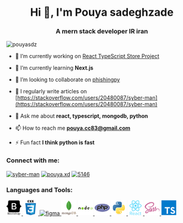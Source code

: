 <h1 align="center">Hi 👋, I'm Pouya sadeghzade</h1>
<h3 align="center">A mern stack developer IR iran</h3>

<p align="left"> <img src="https://komarev.com/ghpvc/?username=pouyasdz&label=Profile%20views&color=0e75b6&style=flat" alt="pouyasdz" /> </p>

- 🔭 I’m currently working on [React TypeScript Store Project](https://github.com/pouyasdz/React-Store)

- 🌱 I’m currently learning **Next.js**

- 👯 I’m looking to collaborate on [phishingpy](https://github.com/pouyasdz/phishingpy)

- 📝 I regularly write articles on [https://stackoverflow.com/users/20480087/syber-man](https://stackoverflow.com/users/20480087/syber-man)

- 💬 Ask me about **react, typescript, mongodb, python**

- 📫 How to reach me **pouya.cc83@gmail.com**

- ⚡ Fun fact **I think python is fast**

<h3 align="left">Connect with me:</h3>
<p align="left">
<a href="https://stackoverflow.com/users/syber-man" target="blank"><img align="center" src="https://raw.githubusercontent.com/rahuldkjain/github-profile-readme-generator/master/src/images/icons/Social/stack-overflow.svg" alt="syber-man" height="30" width="40" /></a>
<a href="https://instagram.com/pouya.xd" target="blank"><img align="center" src="https://raw.githubusercontent.com/rahuldkjain/github-profile-readme-generator/master/src/images/icons/Social/instagram.svg" alt="pouya.xd" height="30" width="40" /></a>
<a href="https://discord.gg/5146" target="blank"><img align="center" src="https://raw.githubusercontent.com/rahuldkjain/github-profile-readme-generator/master/src/images/icons/Social/discord.svg" alt="5146" height="30" width="40" /></a>
</p>

<h3 align="left">Languages and Tools:</h3>
<p align="left"> <a href="https://getbootstrap.com" target="_blank" rel="noreferrer"> <img src="https://raw.githubusercontent.com/devicons/devicon/master/icons/bootstrap/bootstrap-plain-wordmark.svg" alt="bootstrap" width="40" height="40"/> </a> <a href="https://www.w3schools.com/css/" target="_blank" rel="noreferrer"> <img src="https://raw.githubusercontent.com/devicons/devicon/master/icons/css3/css3-original-wordmark.svg" alt="css3" width="40" height="40"/> </a> <a href="https://www.figma.com/" target="_blank" rel="noreferrer"> <img src="https://www.vectorlogo.zone/logos/figma/figma-icon.svg" alt="figma" width="40" height="40"/> </a> <a href="https://www.mongodb.com/" target="_blank" rel="noreferrer"> <img src="https://raw.githubusercontent.com/devicons/devicon/master/icons/mongodb/mongodb-original-wordmark.svg" alt="mongodb" width="40" height="40"/> </a> <a href="https://nodejs.org" target="_blank" rel="noreferrer"> <img src="https://raw.githubusercontent.com/devicons/devicon/master/icons/nodejs/nodejs-original-wordmark.svg" alt="nodejs" width="40" height="40"/> </a> <a href="https://www.php.net" target="_blank" rel="noreferrer"> <img src="https://raw.githubusercontent.com/devicons/devicon/master/icons/php/php-original.svg" alt="php" width="40" height="40"/> </a> <a href="https://www.python.org" target="_blank" rel="noreferrer"> <img src="https://raw.githubusercontent.com/devicons/devicon/master/icons/python/python-original.svg" alt="python" width="40" height="40"/> </a> <a href="https://reactjs.org/" target="_blank" rel="noreferrer"> <img src="https://raw.githubusercontent.com/devicons/devicon/master/icons/react/react-original-wordmark.svg" alt="react" width="40" height="40"/> </a> <a href="https://sass-lang.com" target="_blank" rel="noreferrer"> <img src="https://raw.githubusercontent.com/devicons/devicon/master/icons/sass/sass-original.svg" alt="sass" width="40" height="40"/> </a> <a href="https://www.typescriptlang.org/" target="_blank" rel="noreferrer"> <img src="https://raw.githubusercontent.com/devicons/devicon/master/icons/typescript/typescript-original.svg" alt="typescript" width="40" height="40"/> </a> </p>
